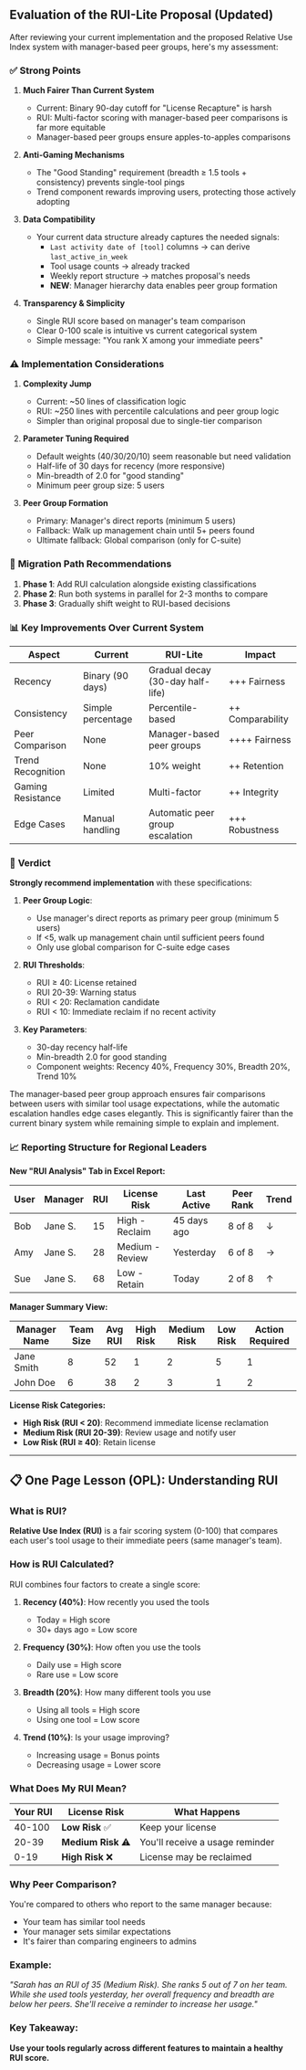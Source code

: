## Evaluation of the RUI-Lite Proposal (Updated)

After reviewing your current implementation and the proposed Relative Use Index system with manager-based peer groups, here's my assessment:

### ✅ **Strong Points**

1. **Much Fairer Than Current System**
   - Current: Binary 90-day cutoff for "License Recapture" is harsh
   - RUI: Multi-factor scoring with manager-based peer comparisons is far more equitable
   - Manager-based peer groups ensure apples-to-apples comparisons

2. **Anti-Gaming Mechanisms**
   - The "Good Standing" requirement (breadth ≥ 1.5 tools + consistency) prevents single-tool pings
   - Trend component rewards improving users, protecting those actively adopting

3. **Data Compatibility**
   - Your current data structure already captures the needed signals:
     - `Last activity date of [tool]` columns → can derive `last_active_in_week`
     - Tool usage counts → already tracked
     - Weekly report structure → matches proposal's needs
     - **NEW**: Manager hierarchy data enables peer group formation

4. **Transparency & Simplicity**
   - Single RUI score based on manager's team comparison
   - Clear 0-100 scale is intuitive vs current categorical system
   - Simple message: "You rank X among your immediate peers"

### ⚠️ **Implementation Considerations**

1. **Complexity Jump**
   - Current: ~50 lines of classification logic
   - RUI: ~250 lines with percentile calculations and peer group logic
   - Simpler than original proposal due to single-tier comparison

2. **Parameter Tuning Required**
   - Default weights (40/30/20/10) seem reasonable but need validation
   - Half-life of 30 days for recency (more responsive)
   - Min-breadth of 2.0 for "good standing"
   - Minimum peer group size: 5 users

3. **Peer Group Formation**
   - Primary: Manager's direct reports (minimum 5 users)
   - Fallback: Walk up management chain until 5+ peers found
   - Ultimate fallback: Global comparison (only for C-suite)

### 🔄 **Migration Path Recommendations**

1. **Phase 1**: Add RUI calculation alongside existing classifications
2. **Phase 2**: Run both systems in parallel for 2-3 months to compare
3. **Phase 3**: Gradually shift weight to RUI-based decisions

### 📊 **Key Improvements Over Current System**

| Aspect | Current | RUI-Lite | Impact |
|--------|---------|----------|--------|
| Recency | Binary (90 days) | Gradual decay (30-day half-life) | +++ Fairness |
| Consistency | Simple percentage | Percentile-based | ++ Comparability |
| Peer Comparison | None | Manager-based peer groups | ++++ Fairness |
| Trend Recognition | None | 10% weight | ++ Retention |
| Gaming Resistance | Limited | Multi-factor | ++ Integrity |
| Edge Cases | Manual handling | Automatic peer group escalation | +++ Robustness |

### 🎯 **Verdict**

**Strongly recommend implementation** with these specifications:

1. **Peer Group Logic**:
   - Use manager's direct reports as primary peer group (minimum 5 users)
   - If <5, walk up management chain until sufficient peers found
   - Only use global comparison for C-suite edge cases

2. **RUI Thresholds**:
   - RUI ≥ 40: License retained
   - RUI 20-39: Warning status
   - RUI < 20: Reclamation candidate
   - RUI < 10: Immediate reclaim if no recent activity

3. **Key Parameters**:
   - 30-day recency half-life
   - Min-breadth 2.0 for good standing
   - Component weights: Recency 40%, Frequency 30%, Breadth 20%, Trend 10%

The manager-based peer group approach ensures fair comparisons between users with similar tool usage expectations, while the automatic escalation handles edge cases elegantly. This is significantly fairer than the current binary system while remaining simple to explain and implement.

### 📈 **Reporting Structure for Regional Leaders**

**New "RUI Analysis" Tab in Excel Report:**

| User | Manager | RUI | License Risk | Last Active | Peer Rank | Trend |
|------|---------|-----|--------------|-------------|-----------|-------|
| Bob | Jane S. | 15 | High - Reclaim | 45 days ago | 8 of 8 | ↓ |
| Amy | Jane S. | 28 | Medium - Review | Yesterday | 6 of 8 | → |
| Sue | Jane S. | 68 | Low - Retain | Today | 2 of 8 | ↑ |

**Manager Summary View:**

| Manager Name | Team Size | Avg RUI | High Risk | Medium Risk | Low Risk | Action Required |
|--------------|-----------|---------|-----------|-------------|----------|-----------------|
| Jane Smith | 8 | 52 | 1 | 2 | 5 | 1 |
| John Doe | 6 | 38 | 2 | 3 | 1 | 2 |

**License Risk Categories:**
- **High Risk (RUI < 20)**: Recommend immediate license reclamation
- **Medium Risk (RUI 20-39)**: Review usage and notify user
- **Low Risk (RUI ≥ 40)**: Retain license

---

## 📋 **One Page Lesson (OPL): Understanding RUI**

### What is RUI?
**Relative Use Index (RUI)** is a fair scoring system (0-100) that compares each user's tool usage to their immediate peers (same manager's team).

### How is RUI Calculated?
RUI combines four factors to create a single score:

1. **Recency (40%)**: How recently you used the tools
   - Today = High score
   - 30+ days ago = Low score

2. **Frequency (30%)**: How often you use the tools
   - Daily use = High score
   - Rare use = Low score

3. **Breadth (20%)**: How many different tools you use
   - Using all tools = High score
   - Using one tool = Low score

4. **Trend (10%)**: Is your usage improving?
   - Increasing usage = Bonus points
   - Decreasing usage = Lower score

### What Does My RUI Mean?

| Your RUI | License Risk | What Happens |
|----------|--------------|--------------|
| 40-100 | **Low Risk** ✅ | Keep your license |
| 20-39 | **Medium Risk** ⚠️ | You'll receive a usage reminder |
| 0-19 | **High Risk** ❌ | License may be reclaimed |

### Why Peer Comparison?
You're compared to others who report to the same manager because:
- Your team has similar tool needs
- Your manager sets similar expectations
- It's fairer than comparing engineers to admins

### Example:
*"Sarah has an RUI of 35 (Medium Risk). She ranks 5 out of 7 on her team. While she used tools yesterday, her overall frequency and breadth are below her peers. She'll receive a reminder to increase her usage."*

### Key Takeaway:
**Use your tools regularly across different features to maintain a healthy RUI score.**